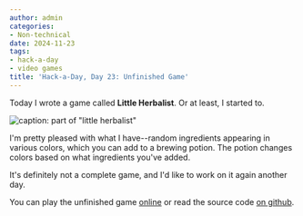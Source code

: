 ```yaml
---
author: admin
categories:
- Non-technical
date: 2024-11-23
tags:
- hack-a-day
- video games
title: 'Hack-a-Day, Day 23: Unfinished Game'
---
```


Today I wrote a game called **Little Herbalist**. Or at least, I started to.

![caption: part of "little herbalist"](little-herbalist1.png)

I'm pretty pleased with what I have--random ingredients appearing in various colors, which you can add to a brewing potion. The potion changes colors based on what ingredients you've added.

It's definitely not a complete game, and I'd like to work on it again another day.

You can play the unfinished game [online](https://za3k.github.io/little-herbalist/) or read the source code [on github](https://github.com/za3k/little-herbalist).
